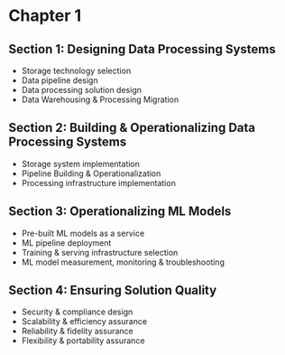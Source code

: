 # Chapter 1

## Section 1: Designing Data Processing Systems

* Storage technology selection
* Data pipeline design
* Data processing solution design
* Data Warehousing & Processing Migration

## Section 2: Building & Operationalizing Data Processing Systems

* Storage system implementation
* Pipeline Building & Operationalization
* Processing infrastructure implementation

## Section 3: Operationalizing ML Models

* Pre-built ML models as a service
* ML pipeline deployment
* Training & serving infrastructure selection
* ML model measurement, monitoring & troubleshooting

## Section 4: Ensuring Solution Quality

* Security & compliance design
* Scalability & efficiency assurance
* Reliability & fidelity assurance
* Flexibility & portability assurance
